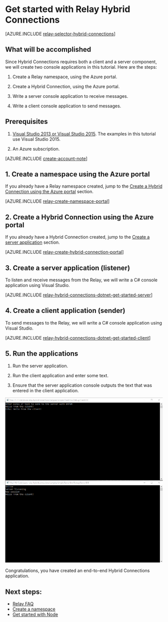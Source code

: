 <properties
    pageTitle="Get started with Relay Hybrid Connections | Microsoft Azure"
    description="How to write a C# console application for Hybrid Connections"
    services="service-bus"
    documentationCenter=".net"
    authors="jtaubensee"
    manager="timlt"
    editor=""/>

<tags
    ms.service="service-bus"
    ms.devlang="tbd"
    ms.topic="hero-article"
    ms.tgt_pltfrm="dotnet"
    ms.workload="na"
    ms.date="10/28/2016"
    ms.author="jotaub"/>

# Get started with Relay Hybrid Connections

[AZURE.INCLUDE [relay-selector-hybrid-connections](../../includes/relay-selector-hybrid-connections.md)]

## What will be accomplished

Since Hybrid Connections requires both a client and a server component, we will create two console applications in this tutorial. Here are the steps:

1. Create a Relay namespace, using the Azure portal.

2. Create a Hybrid Connection, using the Azure portal.

3. Write a server console application to receive messages.

4. Write a client console application to send messages.

## Prerequisites

1. [Visual Studio 2013 or Visual Studio 2015](http://www.visualstudio.com). The examples in this tutorial use Visual Studio 2015.

2. An Azure subscription.

[AZURE.INCLUDE [create-account-note](../../includes/create-account-note.md)]

## 1. Create a namespace using the Azure portal

If you already have a Relay namespace created, jump to the [Create a Hybrid Connection using the Azure portal](#2-create-a-hybrid-connection-using-the-azure-portal) section.

[AZURE.INCLUDE [relay-create-namespace-portal](../../includes/relay-create-namespace-portal.md)]

## 2. Create a Hybrid Connection using the Azure portal

If you already have a Hybrid Connection created, jump to the [Create a server application](#3-create-a-server-application-listener) section.

[AZURE.INCLUDE [relay-create-hybrid-connection-portal](../../includes/relay-create-hybrid-connection-portal.md)]

## 3. Create a server application (listener)

To listen and receive messages from the Relay, we will write a C# console application using Visual Studio.

[AZURE.INCLUDE [relay-hybrid-connections-dotnet-get-started-server](../../includes/relay-hybrid-connections-dotnet-get-started-server.md)]

## 4. Create a client application (sender)

To send messages to the Relay, we will write a C# console application using Visual Studio.

[AZURE.INCLUDE [relay-hybrid-connections-dotnet-get-started-client](../../includes/relay-hybrid-connections-dotnet-get-started-client.md)]

## 5. Run the applications

1. Run the server application.

2. Run the client application and enter some text.

3. Ensure that the server application console outputs the text that was entered in the client application.

![running-applications](./media/relay-hybrid-connections-dotnet-get-started/running-applications.png)

Congratulations, you have created an end-to-end Hybrid Connections application.

## Next steps:

- [Relay FAQ](relay-faq.md)
- [Create a namespace](relay-create-namespace-portal.md)
- [Get started with Node](relay-hybrid-connections-node-get-started.md)
